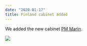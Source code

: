 ```yaml
---
date: "2020-01-17"
title: Finland cabinet added
---
```


We added the new cabinet [PM Marin](http://www.parlgov.org/explore/fin/cabinet/2019-12-10/).

![](/images/parliament-european-union.jpg)
